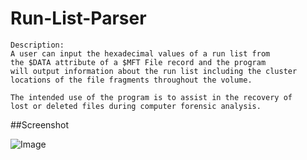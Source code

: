 Run-List-Parser
===============

   
    Description:
    A user can input the hexadecimal values of a run list from
    the $DATA attribute of a $MFT File record and the program
    will output information about the run list including the cluster
    locations of the file fragments throughout the volume.

    The intended use of the program is to assist in the recovery of
    lost or deleted files during computer forensic analysis.
    
##Screenshot

![Image](<http://i.imgur.com/4F3uGM3.png>)

